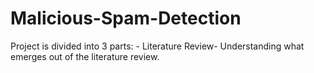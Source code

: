 # Malicious-Spam-Detection
Project is divided into 3 parts: 
    - Literature Review- Understanding what emerges out of the literature review.
    
  
